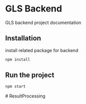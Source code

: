 # GLS Backend

GLS backend project documentation

## Installation

install related package for backend

```bash
npm install
```

## Run the project

```python
npm start

```
#   R e s u l t P r o c e s s i n g  
 